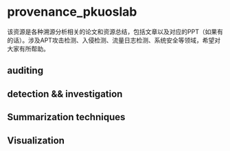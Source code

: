 # provenance_pkuoslab
该资源是各种溯源分析相关的论文和资源总结，包括文章以及对应的PPT（如果有的话）。涉及APT攻击检测、入侵检测、流量日志检测、系统安全等领域，希望对大家有所帮助。

## auditing

## detection && investigation

## Summarization techniques

## Visualization
